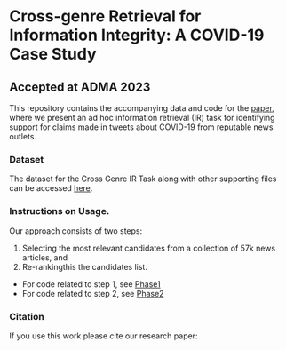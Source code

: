 # Cross-genre Retrieval for Information Integrity: A COVID-19 Case Study
## Accepted at ADMA 2023
This repository contains the accompanying data and code for the [paper](), where we present an ad hoc information retrieval (IR) task for identifying support for claims made in tweets about COVID-19 from reputable news outlets.

### Dataset

The dataset for the Cross Genre IR Task along with other supporting files can be accessed [here]().

### Instructions on Usage.

Our approach consists of two steps:  
1. Selecting the most relevant candidates from a collection of 57k news articles, and  
2. Re-rankingthis the candidates list.

- For code related to step 1, see [Phase1](Phase1/)
- For code related to step 2, see [Phase2](Phase2/)

### Citation

If you use this work please cite our research paper:

```

```

